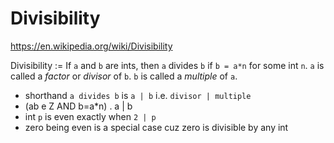 # Divisibility

https://en.wikipedia.org/wiki/Divisibility


Divisibility := If `a` and `b` are ints, then `a` divides `b` if `b = a*n` for some int `n`. `a` is called a *factor* or *divisor* of `b`. `b` is called a *multiple* of `a`.

- shorthand `a divides b` is `a | b` i.e. `divisor | multiple`
- (ab e Z AND b=a*n) . a | b
- int `p` is even exactly when `2 | p`
- zero being even is a special case cuz zero is divisible by any int
